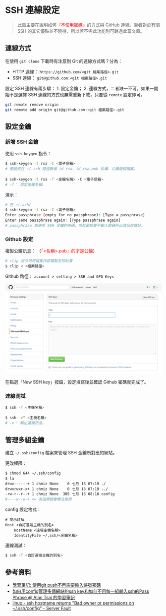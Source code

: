 SSH 連線設定
=======


> 此篇主要在說明如何<span style="color: red;">『不使用密碼』</span>的方式與 GitHub 連線。筆者對於有關 SSH 的其它優點並不曉得，所以若不需此功能則可跳過此篇文章。



## 連線方式


在使用 `git clone` 下載時有注意到 Git 的連線方式嗎？分為：

  - HTTP 連線： `https://github.com/<git 檔案路徑>.git`
  - SSH 連線： `git@github.com:<git 檔案路徑>.git`

設定 SSH 連線有兩步驟： 1. 設定金鑰； 2. 連線方式，二者缺一不可。如果一開始不是選擇 SSH 連線的方式也無需重新下載，只要從 `remote` 設定即可。

```sh
git remote remove origin
git remote add origin git@github.com:<git 檔案路徑>.git
```



## 設定金鑰


### 新增 SSH 金鑰


使用 `ssh-keygen` 指令：

```sh
$ ssh-keygen -t rsa -C <電子信箱>
# 預設將在 ~/.ssh 路徑新增 id_rsa、id_rsa.pub 私鑰、公鑰兩個檔案。

$ ssh-keygen -t rsa -f <金鑰名稱> -C <電子信箱>
# -f： 自定金鑰名稱。
```

演示：

```sh
# 在 ~/.ssh/
$ ssh-keygen -t rsa -C <電子信箱>
Enter passphrase (empty for no passphrase): [Type a passphrase]
Enter same passphrase again: [Type passphrase again]
# passphrase 為使用 SSH 金鑰的密碼，但就是想要不輸入密碼所以這留白就好。
```


### Github 設定


複製公鑰訊息： （<span style="color: red;">「&lt;名稱&gt;.pub」的才是公鑰</span>）

```sh
# clip 指令可將檔案內容複製至剪貼簿
$ clip < <檔案路徑>
```


Github 路徑： `account > setting > SSH and GPG Keys`

![Github 新增 SSH 金鑰的網頁截圖](/mmrepo/github-add-ssh-key.png)

在點選「New SSH key」按鈕，設定填寫後並確認 Github 密碼就完成了。


### 連線測試


```sh
$ ssh -T <主機名稱>

$ ssh -vT <主機名稱>
# -v： 輸出連線訊息。
```



## 管理多組金鑰


建立 `~/.ssh/config`  檔案來管理 SSH 金鑰所對應的網站。


更改權限：

```sh
$ chmod 644 ~/.ssh/config
$ la
drwx------+ 1 chmiz None    0 七月 13 07:19 ./
drwxrwxr-x+ 1 chmiz None    0 七月 13 07:19 ../
-rw-r--r--+ 1 chmiz None  305 七月 13 08:10 config
#----w--w-+ <= 有這兩個會無法使用 
```


config 設定格式：

```
# 提示註解
Host <自訂遠端主機的別名>
    HostName <遠端主機名稱>
    IdentityFile ~/.ssh/<金鑰名稱>
```


連線測試：

```sh
$ ssh -T <自訂遠端主機的別名>
```



## 參考資料

  - [學習筆記: 使用git push不再需要輸入帳號密碼](http://doraak47.blogspot.tw/2013/05/git-push.html)
  - [如何用config管理多個網站的ssh key和如何不用每一組輸入ssh的Pass Phrase @ Alan Tsai 的學習筆記](http://blog.alantsai.net/2016/03/ssh-config-ssh-agent-passphrase-management.html)
  - [linux - ssh hostname returns "Bad owner or permissions on ~/.ssh/config" - Server Fault](http://serverfault.com/questions/253313/ssh-hostname-returns-bad-owner-or-permissions-on-ssh-config)

